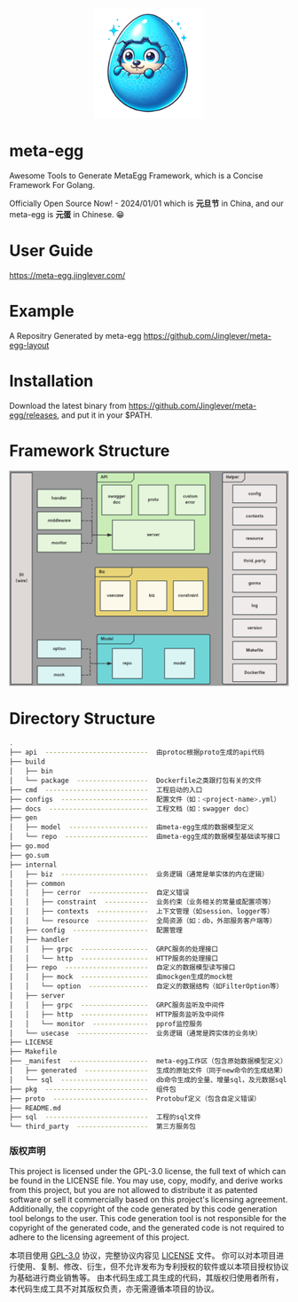 <div align="center"><img src="https://github.com/Jinglever/meta-egg/blob/master/logo.png" width="200" height="200"></div>

# meta-egg
Awesome Tools to Generate MetaEgg Framework, which is a Concise Framework For Golang.

Officially Open Source Now! - 2024/01/01 which is **元旦节** in China, and our meta-egg is **元蛋** in Chinese. 😁

# User Guide
https://meta-egg.jinglever.com/

# Example
A Repositry Generated by meta-egg
https://github.com/Jinglever/meta-egg-layout

# Installation
Download the latest binary from https://github.com/Jinglever/meta-egg/releases,
and put it in your $PATH.

# Framework Structure
![架构图](docs/images/framework.png)

# Directory Structure
```bash
.
├── api  --------------------------  由protoc根据proto生成的api代码
├── build
│   ├── bin
│   └── package  ------------------  Dockerfile之类跟打包有关的文件
├── cmd  --------------------------  工程启动的入口
├── configs  ----------------------  配置文件（如：<project-name>.yml）
├── docs  -------------------------  工程文档（如：swagger doc）
├── gen
│   ├── model  --------------------  由meta-egg生成的数据模型定义
│   └── repo  ---------------------  由meta-egg生成的数据模型基础读写接口
├── go.mod
├── go.sum
├── internal
│   ├── biz  ----------------------  业务逻辑（通常是单实体的内在逻辑）
│   ├── common
│   │   ├── cerror  ---------------  自定义错误
│   │   ├── constraint  -----------  业务约束（业务相关的常量或配置项等）
│   │   ├── contexts  -------------  上下文管理（如session、logger等）
│   │   └── resource  -------------  全局资源（如：db，外部服务客户端等）
│   ├── config  -------------------  配置管理
│   ├── handler
│   │   ├── grpc  -----------------  GRPC服务的处理接口
│   │   └── http  -----------------  HTTP服务的处理接口
│   ├── repo  ---------------------  自定义的数据模型读写接口
│   │   ├── mock  -----------------  由mockgen生成的mock桩
│   │   └── option  ---------------  自定义的数据结构（如FilterOption等）
│   ├── server
│   │   ├── grpc  -----------------  GRPC服务监听及中间件
│   │   ├── http  -----------------  HTTP服务监听及中间件
│   │   └── monitor  --------------  pprof监控服务
│   └── usecase  ------------------  业务逻辑（通常是跨实体的业务块）
├── LICENSE
├── Makefile
├── _manifest  --------------------  meta-egg工作区（包含原始数据模型定义）
│   ├── generated  ----------------  生成的原始文件（同于new命令的生成结果）
│   └── sql  ----------------------  db命令生成的全量、增量sql，及元数据sql
├── pkg  --------------------------  组件包
├── proto  ------------------------  Protobuf定义（包含自定义错误）
├── README.md
├── sql  --------------------------  工程的sql文件
└── third_party  ------------------  第三方服务包
```

### 版权声明
This project is licensed under the GPL-3.0 license, the full text of which can be found in the LICENSE file. You may use, copy, modify, and derive works from this project, but you are not allowed to distribute it as patented software or sell it commercially based on this project's licensing agreement.
Additionally, the copyright of the code generated by this code generation tool belongs to the user. This code generation tool is not responsible for the copyright of the generated code, and the generated code is not required to adhere to the licensing agreement of this project.

本项目使用 [GPL-3.0](LICENSE) 协议，完整协议内容见 [LICENSE](LICENSE) 文件。
你可以对本项目进行使用、复制、修改、衍生，但不允许发布为专利授权的软件或以本项目授权协议为基础进行商业销售等。
由本代码生成工具生成的代码，其版权归使用者所有，本代码生成工具不对其版权负责，亦无需遵循本项目的协议。